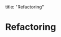 <frontmatter>
title: "Refactoring"
</frontmatter>

<link rel="stylesheet" href="{{baseUrl}}/css/textbook.css">

<div class="website-content">

# Refactoring

<div id="main">

<include src="what/embed.md" boilerplate  />
<include src="how/embed.md" boilerplate  />
<include src="when/embed.md" boilerplate  />

</div>

</div>
